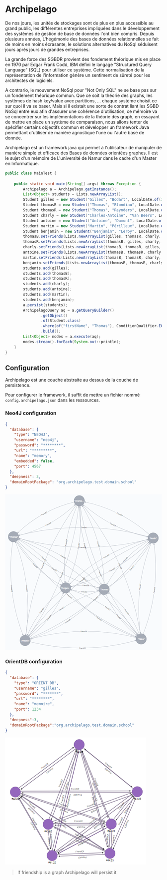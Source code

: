 # Archipelago

De nos jours, les unités de stockages sont de plus en plus accessible au grand public, les différentes entreprises impliquées dans le développement des systèmes de gestion de base de données l'ont bien compris. Depuis plusieurs années, L'hégémonie des bases de données relationnelles se fait de moins en moins écrasante, le solutions alternatives du NoSql séduisent jours après jours de grandes entreprises. 

La grande force des SGBDR provient des fondement théorique mis en place en 1970 par Edgar Frank Codd, IBM défini le langage "Structured Query Language" (SQL) pour utiliser ce système. Cette normalisation de la représentation de l'information génère un sentiment de sûreté pour les architectes de logiciels.

A contrario, le mouvement NoSql pour "Not Only SQL" ne se base pas sur un fondement théorique commun. Que ce soit la théorie des graphs, les systèmes de hash key/value avec partitions, ... chaque système choisit ce sur quoi il va se baser. Mais si il existait une sorte de contrat liant les SGBD NoSql entre eux afin d'assurer une cohérence d'utilisation, ce mémoire va se concentrer sur les implémentations de la théorie des graph, en essayant de mettre en place un système de comparaison, nous allons tenter de spécifier certains objectifs commun et développer un framework Java permettant d'utiliser de manière agnostique l'une ou l'autre base de donnée.

Archipelago est un framework java qui permet à l'utilisateur de manipuler de manière simple et efficace des Bases de données orientées graphes.
Il est le sujet d'un mémoire de L'université de Namur dans le cadre d'un Master en Informatique.

```java
public class MainTest {

    public static void main(String[] args) throws Exception {
        Archipelago a = Archipelago.getInstance();
        List<Object> students = Lists.newArrayList();
        Student gilles = new Student("Gilles", "Bodart", LocalDate.of(1992, 4, 14), "M", Lists.newArrayList(), null, null, null);
        Student thomasB = new Student("Thomas", "Blondiau", LocalDate.of(1992, 1, 5), "M", Lists.newArrayList(), null, null, null);
        Student thomasR = new Student("Thomas", "Reynders", LocalDate.of(1992, 1, 22), "M", Lists.newArrayList(), null, null, null);
        Student charly = new Student("Charles-Antoine", "Van Beers", LocalDate.of(1992, 4, 28), "M", Lists.newArrayList(), null, null, null);
        Student antoine = new Student("Antoine", "Dumont", LocalDate.of(1992, 12, 28), "M", Lists.newArrayList(), null, null, null);
        Student martin = new Student("Martin", "Périlleux", LocalDate.of(1992, 2, 28), "M", Lists.newArrayList(), null, null, null);
        Student benjamin = new Student("Benjamin", "Leroy", LocalDate.of(1992, 10, 31), "M", Lists.newArrayList(), null, null, null);
        thomasB.setFriends(Lists.newArrayList(gilles, thomasR, charly, antoine, martin, benjamin));
        thomasR.setFriends(Lists.newArrayList(thomasB, gilles, charly, antoine, martin, benjamin));
        charly.setFriends(Lists.newArrayList(thomasB, thomasR, gilles, antoine, martin, benjamin));
        antoine.setFriends(Lists.newArrayList(thomasB, thomasR, charly, gilles, martin, benjamin));
        martin.setFriends(Lists.newArrayList(thomasB, thomasR, charly, antoine, gilles, benjamin));
        benjamin.setFriends(Lists.newArrayList(thomasB, thomasR, charly, antoine, martin, gilles));
        students.add(gilles);
        students.add(thomasB);
        students.add(thomasR);
        students.add(charly);
        students.add(antoine);
        students.add(martin);
        students.add(benjamin);
        a.persist(students);
        ArchipelagoQuery aq = a.getQueryBuilder()
                .getObject()
                .of(Student.class)
                .where(of("firstName", "Thomas"), ConditionQualifier.EQUAL)
                .build();
        List<Object> nodes = a.execute(aq);
        nodes.stream().forEach(System.out::println);
    }
}
```
## Configuration

Archipelago est une couche abstraite au dessus de la couche de persistence.

Pour configurer le framework, il suffit de mettre un fichier nommé `config.archipelago.json` dans les ressources.

### Neo4J configuration

```json
{
  "database": {
    "type": "NEO4J",
    "username": "neo4j",
    "password": "********",
    "url": "*********",
    "name": "memory",
    "embedded": false,
    "port": 4567
  },
  "deepness": 3,
  "domainRootPackage": "org.archipelago.test.domain.school"
}
```
![neo4J](./Memoire/figures/Neo4jFriends.png "Neo4J")

### OrientDB configuration
```json
{
  "database": {
    "type": "ORIENT_DB",
    "username": "gilles",
    "password": "*******",
    "url": "********",
    "name": "memoire",
    "port": 1234
  },
  "deepness":3,
  "domainRootPackage":"org.archipelago.test.domain.school"
}
```
![OrientDB](./Memoire/figures/OrientFriends.png "OrientDB")

> If friendship is a graph Archipelago will persist it
